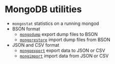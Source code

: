 # MongoDB utilities

- `mongostat` statistics on a running mongod
- BSON format
  - [`mongodump`](backup_and_restore.md#backup) export dump files to BSON
  - [`mongorestore`](backup_and_restore.md#restore) import dump files from BSON
- JSON and CSV format
  - [`mongoexport`](backup_and_restore.md#backup) export data to JSON or CSV
  - [`mongimport`](backup_and_restore.md#restore) import data from JSON or CSV
